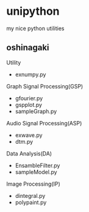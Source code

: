 # unipython
my nice python utilities

## oshinagaki

Utility

- exnumpy.py

Graph Signal Processing(GSP)

- gfourier.py
- gspplot.py
- sampleGraph.py

Audio Signal Processing(ASP)

- exwave.py
- dtm.py

Data Analysis(DA)

- EnsambleFilter.py
- sampleModel.py

Image Processing(IP)

- dintegral.py
- polypaint.py
